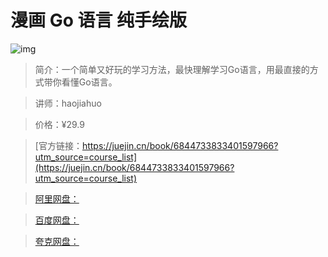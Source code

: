 # 漫画 Go 语言 纯手绘版

![img](../../assets/172614feb424d2b3~tplv-t2oaga2asx-no-mark:280:280:200:280.png)

> 简介：一个简单又好玩的学习方法，最快理解学习Go语言，用最直接的方式带你看懂Go语言。

> 讲师：haojiahuo

> 价格：¥29.9

> [官方链接：https://juejin.cn/book/6844733833401597966?utm_source=course_list](https://juejin.cn/book/6844733833401597966?utm_source=course_list)

> [阿里网盘：]()

> [百度网盘：]()

> [夸克网盘：]()
